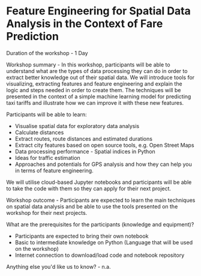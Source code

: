 # Feature Engineering for Spatial Data Analysis in the Context of Fare Prediction

Duration of the workshop - 1 Day

Workshop summary -
In this workshop, participants will be able to understand what are the types of data processing they can do in order to extract better knowledge out of their spatial data. We will introduce tools for visualizing, extracting features and feature engineering and explain the logic and steps needed in order to create them. The techniques will be presented in the context of a simple machine learning model for predicting taxi tariffs and illustrate how we can improve it with these new features.

Participants will be able to learn:

- Visualise spatial data for exploratory data analysis
- Calculate distances
- Extract routes, route distances and estimated durations
- Extract city features based on open source tools, e.g. Open Street Maps
- Data processing performance - Spatial indices in Python
- Ideas for traffic estimation
- Approaches and potentials for GPS analysis and how they can help you in terms of feature engineering.

We will utilise cloud-based Jupyter notebooks and participants will be able to take the code with them so they can apply for their next project.

Workshop outcome - Participants are expected to learn the main techniques on spatial data analysis and be able to use the tools presented on the workshop for their next projects.

What are the prerequisites for the participants (knowledge and equipment)?
- Participants are expected to bring their own notebook
- Basic to intermediate knowledge on Python (Language that will be used on the workshop)
- Internet connection to download/load code and notebook repository

Anything else you'd like us to know? - n.a.
